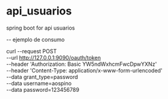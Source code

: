 # api_usuarios
spring boot for api usuarios

-- ejemplo de consumo

curl --request POST \
  --url http://127.0.0.1:9090/oauth/token \
  --header 'Authorization: Basic YW5ndWxhcmFwcDpwYXNz' \
  --header 'Content-Type: application/x-www-form-urlencoded' \
  --data grant_type=password \
  --data username=aospino \
  --data password=123456789
